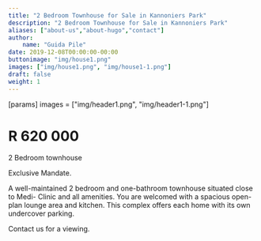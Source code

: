 ```yaml
---
title: "2 Bedroom Townhouse for Sale in Kannoniers Park"
description: "2 Bedroom Townhouse for Sale in Kannoniers Park"
aliases: ["about-us","about-hugo","contact"]
author:
    name: "Guida Pile"
date: 2019-12-08T00:00:00-00:00
buttonimage: "img/house1.png"
images: ["img/house1.png", "img/house1-1.png"]
draft: false
weight: 1
---
```


[params]
    images = ["img/header1.png", "img/header1-1.png"]

# R 620 000

2 Bedroom townhouse

Exclusive Mandate.

A well-maintained 2 bedroom and one-bathroom townhouse situated close to Medi- Clinic and all amenities. You are welcomed with a spacious open-plan lounge area and kitchen. This complex offers each home with its own undercover parking.

Contact us for a viewing.
